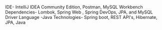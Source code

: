 IDE- IntelliJ IDEA Community Edition, Postman, MySQL Workbench
Dependencies- Lombok, Spring Web , Spring DevOps, JPA, and MySQL Driver
Language -Java
Technologies- Spring boot, REST API's, Hibernate, JPA, Java
